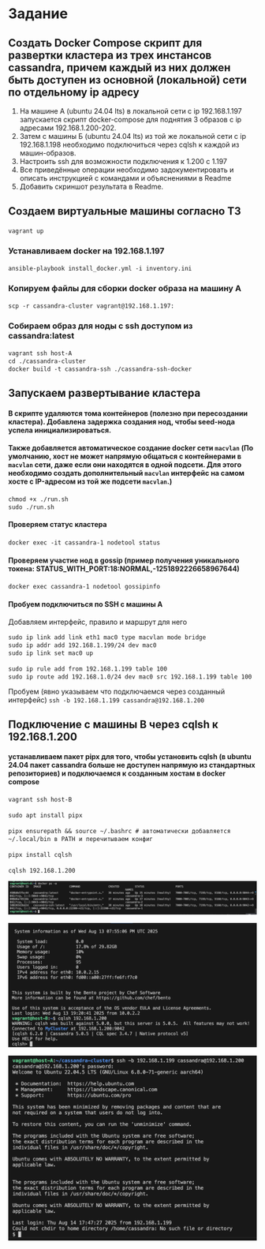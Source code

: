 # Задание
## Создать Docker Compose скрипт для развертки кластера из трех инстансов cassandra, причем каждый из них должен быть доступен из основной (локальной) сети по отдельному ip адресу
1. На машине А (ubuntu 24.04 lts) в локальной сети с ip 192.168.1.197 запускается скрипт docker-compose для поднятия 3 образов с ip адресами 192.168.1.200-202.
2. Затем с машины Б (ubuntu 24.04 lts) из той же локальной сети с ip 192.168.1.198 необходимо подключиться через cqlsh к каждой из машин-образов.
3. Настроить ssh для возможности подключения к 1.200 с 1.197
4. Все приведённые операции необходимо задокументировать и описать инструкцией с командами и объяснениями в Readme
5. Добавить скриншот результата в Readme.

## Создаем виртуальные машины согласно ТЗ
`vagrant up  `
### Устанавливаем docker на 192.168.1.197
`ansible-playbook install_docker.yml -i inventory.ini`


### Копируем файлы для сборки docker образа на машину A
`scp -r cassandra-cluster vagrant@192.168.1.197:  `


### Собираем образ для ноды с ssh доступом из cassandra:latest
```
vagrant ssh host-A
cd ./cassandra-cluster
docker build -t cassandra-ssh ./cassandra-ssh-docker
```

## Запускаем развертывание кластера
#### В скрипте удаляются тома контейнеров (полезно при пересоздании кластера). Добавлена задержка создания нод, чтобы seed-нода успела инициализироваться. 
#### Также добавляется автоматическое создание docker сети `macvlan` (По умолчанию, хост не может напрямую общаться с контейнерами в `macvlan` сети, даже если они находятся в одной подсети. Для этого необходимо создать дополнительный `macvlan` интерфейс на самом хосте с IP-адресом из той же подсети `macvlan`.)
```
chmod +x ./run.sh
sudo ./run.sh
```


#### Проверяем статус кластера
`docker exec -it cassandra-1 nodetool status`
#### Проверяем участие нод в gossip (пример получения уникального токена: STATUS_WITH_PORT:18:NORMAL,-1251892226658967644)
`docker exec cassandra-1 nodetool gossipinfo`


#### Пробуем подключиться по SSH c машины A
Добавляем интерфейс, правило и маршрут для него 
```
sudo ip link add link eth1 mac0 type macvlan mode bridge
sudo ip addr add 192.168.1.199/24 dev mac0
sudo ip link set mac0 up

sudo ip rule add from 192.168.1.199 table 100
sudo ip route add 192.168.1.0/24 dev mac0 src 192.168.1.199 table 100
```
Пробуем (явно указываем что подключаемся через созданный интерфейс)
`ssh -b 192.168.1.199 cassandra@192.168.1.200`


## Подключение с машины B через cqlsh к 192.168.1.200
#### устанавливаем пакет pipx для того, чтобы установить cqlsh (в ubuntu 24.04 пакет cassandra больше не доступен напрямую из стандартных репозиториев) и подключаемся к созданным хостам в docker compose

```
vagrant ssh host-B

sudo apt install pipx

pipx ensurepath && source ~/.bashrc # автоматически добавляется ~/.local/bin в PATH и перечитываем конфиг 

pipx install cqlsh

cqlsh 192.168.1.200
```


![3 образа с ip адресами 192.168.1.200-202](img/1.png)

![подключение через cqlsh](img/2.png)

![подключение ssh к 1.200 с 1.197](img/4.png)

